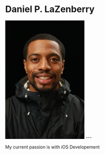 # Daniel P. LaZenberry
<img src="lazenber-high-res-current-photo.jpeg" width="50%" display="block" margin-left="auto" margin-right="auto" />
---

My current passion is with iOS Developement
<!--
**DanLaZ/DanLaZ** is a ✨ _special_ ✨ repository because its `README.md` (this file) appears on your GitHub profile.

Here are some ideas to get you started:

- 🔭 I’m currently working on ...
- 🌱 I’m currently learning ...
- 👯 I’m looking to collaborate on ...
- 🤔 I’m looking for help with ...
- 💬 Ask me about ...
- 📫 How to reach me: ...
- 😄 Pronouns: ...
- ⚡ Fun fact: ...
-->
